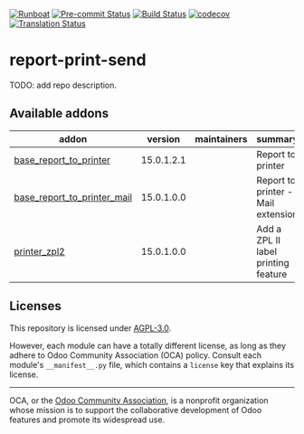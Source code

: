
[![Runboat](https://img.shields.io/badge/runboat-Try%20me-875A7B.png)](https://runboat.odoo-community.org/builds?repo=OCA/report-print-send&target_branch=15.0)
[![Pre-commit Status](https://github.com/OCA/report-print-send/actions/workflows/pre-commit.yml/badge.svg?branch=15.0)](https://github.com/OCA/report-print-send/actions/workflows/pre-commit.yml?query=branch%3A15.0)
[![Build Status](https://github.com/OCA/report-print-send/actions/workflows/test.yml/badge.svg?branch=15.0)](https://github.com/OCA/report-print-send/actions/workflows/test.yml?query=branch%3A15.0)
[![codecov](https://codecov.io/gh/OCA/report-print-send/branch/15.0/graph/badge.svg)](https://codecov.io/gh/OCA/report-print-send)
[![Translation Status](https://translation.odoo-community.org/widgets/report-print-send-15-0/-/svg-badge.svg)](https://translation.odoo-community.org/engage/report-print-send-15-0/?utm_source=widget)

<!-- /!\ do not modify above this line -->

# report-print-send

TODO: add repo description.

<!-- /!\ do not modify below this line -->

<!-- prettier-ignore-start -->

[//]: # (addons)

Available addons
----------------
addon | version | maintainers | summary
--- | --- | --- | ---
[base_report_to_printer](base_report_to_printer/) | 15.0.1.2.1 |  | Report to printer
[base_report_to_printer_mail](base_report_to_printer_mail/) | 15.0.1.0.0 |  | Report to printer - Mail extension
[printer_zpl2](printer_zpl2/) | 15.0.1.0.0 |  | Add a ZPL II label printing feature

[//]: # (end addons)

<!-- prettier-ignore-end -->

## Licenses

This repository is licensed under [AGPL-3.0](LICENSE).

However, each module can have a totally different license, as long as they adhere to Odoo Community Association (OCA)
policy. Consult each module's `__manifest__.py` file, which contains a `license` key
that explains its license.

----
OCA, or the [Odoo Community Association](http://odoo-community.org/), is a nonprofit
organization whose mission is to support the collaborative development of Odoo features
and promote its widespread use.
